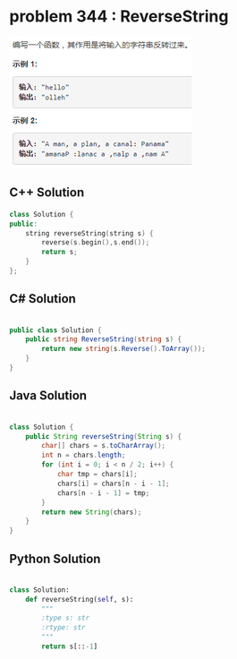 
# problem 344 : ReverseString

<img src="https://github.com/Peefy/PeefyLeetCode/blob/master/doc/301-400/344.ReverseString/problem.png"/>

## C++ Solution

```c++
class Solution {
public:
    string reverseString(string s) {      
        reverse(s.begin(),s.end());
        return s;
    }
};

```

## C# Solution

```csharp

public class Solution {
    public string ReverseString(string s) {
        return new string(s.Reverse().ToArray());
    }
}

```

## Java Solution

```java

class Solution {
    public String reverseString(String s) {
        char[] chars = s.toCharArray();
        int n = chars.length;
        for (int i = 0; i < n / 2; i++) {
            char tmp = chars[i];  
            chars[i] = chars[n - i - 1];
            chars[n - i - 1] = tmp;
        }
        return new String(chars);
    }
}

```

## Python Solution

```python

class Solution:
    def reverseString(self, s):
        """
        :type s: str
        :rtype: str
        """
        return s[::-1]

```





